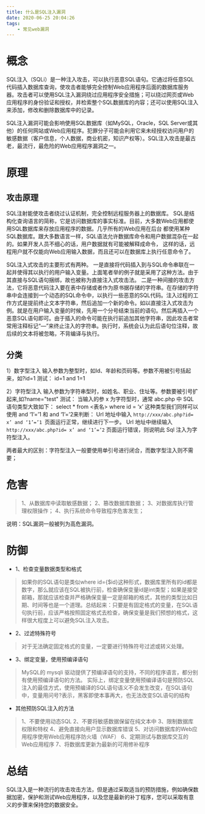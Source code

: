 ```yaml
---
title: 什么是SQL注入漏洞
date: 2020-06-25 20:04:26
tags:
    - 常见web漏洞
---
```


# 概念
SQL注入（SQLi）是一种注入攻击，可以执行恶意SQL语句。它通过将任意SQL代码插入数据库查询，使攻击者能够完全控制Web应用程序后面的数据库服务器。攻击者可以使用SQL注入漏洞绕过应用程序安全措施；可以绕过网页或Web应用程序的身份验证和授权，并检索整个SQL数据库的内容；还可以使用SQL注入来添加，修改和删除数据库中的记录。

<!--more-->

SQL注入漏洞可能会影响使用SQL数据库（如MySQL，Oracle，SQL Server或其他）的任何网站或Web应用程序。犯罪分子可能会利用它来未经授权访问用户的敏感数据（客户信息，个人数据，商业机密，知识产权等）。SQL注入攻击是最古老，最流行，最危险的Web应用程序漏洞之一。


# 原理

## 攻击原理
SQL注射能使攻击者绕过认证机制，完全控制远程服务器上的数据库。 SQL是结构化查询语言的简称，它是访问数据库的事实标准。目前，大多数Web应用都使用SQL数据库来存放应用程序的数据。几乎所有的Web应用在后台 都使用某种SQL数据库。跟大多数语言一样，SQL语法允许数据库命令和用户数据混杂在一起的。如果开发人员不细心的话，用户数据就有可能被解释成命令， 这样的话，远程用户就不仅能向Web应用输入数据，而且还可以在数据库上执行任意命令了。

SQL注入式攻击的主要形式有两种。
一是直接将代码插入到与SQL命令串联在一起并使得其以执行的用户输入变量。上面笔者举的例子就是采用了这种方法。由于其直接与SQL语句捆绑，故也被称为直接注入式攻击法。
二是一种间接的攻击方法，它将恶意代码注入要在表中存储或者作为原书据存储的字符串。在存储的字符串中会连接到一个动态的SQL命令中，以执行一些恶意的SQL代码。注入过程的工作方式是提前终止文本字符串，然后追加一个新的命令。如以直接注入式攻击为例。就是在用户输入变量的时候，先用一个分号结束当前的语句。然后再插入一个恶意SQL语句即可。由于插入的命令可能在执行前追加其他字符串，因此攻击者常常用注释标记“—”来终止注入的字符串。执行时，系统会认为此后语句位注释，故后续的文本将被忽略，不背编译与执行。


## 分类
1）数字型注入
输入参数为整型时，如Id、年龄和页码等。参数不用被引号括起来，如?id=1 
测试：
id=1 and 1=1

2）字符型注入
输入参数为字符串型时，如姓名、职业、住址等。参数要被引号扩起来,如?name="test"
测试：
当输入的参 x 为字符型时，通常 abc.php 中 SQL 语句类型大致如下： select * from <表名> where id = ‘x’ 这种类型我们同样可以使用 and ‘1’=’1 和 and ‘1’=’2来判断：
Url 地址中输入 ```http://xxx/abc.php?id= x’ and ‘1’=’1 ```页面运行正常，继续进行下一步。
Url 地址中继续输入 ```http://xxx/abc.php?id= x’ and ‘1’=’2``` 页面运行错误，则说明此 Sql 注入为字符型注入。

两者最大的区别：字符型注入一般要使用单引号进行闭合，而数字型注入则不需要；


# 危害
>1、从数据库中读取敏感数据；
2、篡改数据库数据；
3、对数据库执行管理权限操作；
4、执行系统命令导致程序危害发生；

说明：SQL漏洞一般被列为高危漏洞。


# 防御

* 1、检查变量数据类型和格式

>如果你的SQL语句是类似where id={$id}这种形式，数据库里所有的id都是数字，那么就应该在SQL被执行前，检查确保变量id是int类型；如果是接受邮箱，那就应该检查并严格确保变量一定是邮箱的格式，其他的类型比如日期、时间等也是一个道理。总结起来：只要是有固定格式的变量，在SQL语句执行前，应该严格按照固定格式去检查，确保变量是我们预想的格式，这样很大程度上可以避免SQL注入攻击。


* 2、过滤特殊符号

>对于无法确定固定格式的变量，一定要进行特殊符号过滤或转义处理。

* 3、绑定变量，使用预编译语句　　

>MySQL的 mysqli 驱动提供了预编译语句的支持，不同的程序语言，都分别有使用预编译语句的方法。
实际上，绑定变量使用预编译语句是预防SQL注入的最佳方式，使用预编译的SQL语句语义不会发生改变，在SQL语句中，变量用问号?表示，黑客即使本事再大，也无法改变SQL语句的结构

* 其他预防SQL注入的方法

>1、不要使用动态SQL
2、不要将敏感数据保留在纯文本中
3、限制数据库权限和特权
4、避免直接向用户显示数据库错误
5、对访问数据库的Web应用程序使用Web应用程序防火墙（WAF）
6、定期测试与数据库交互的Web应用程序
7、将数据库更新为最新的可用修补程序


# 总结
SQL注入是一种流行的攻击攻击方法，但是通过采取适当的预防措施，例如确保数据加密，保护和测试Web应用程序，以及您是最新的补丁程序，您可以采取有意义的步骤来保持您的数据安全。

